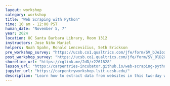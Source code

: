 ```yaml
---
layout: workshop
category: workshop
title: "Web Scraping with Python"
time: 10 am - 12:00 PST
human_date: "November 5, 7"
year: 2024
location: UC Santa Barbara Library, Room 1312
instructors: Jose Niño Muriel
helpers: Noah Spahn, Ronald Lencevičius, Seth Erickson
pre_workshop_survey: "https://ucsb.co1.qualtrics.com/jfe/form/SV_bJeIoxjp1A9Xx3M?slug=2024-11-05-ucsb-webscraping"
post_workshop_survey: "https://ucsb.co1.qualtrics.com/jfe/form/SV_0lD2XHnezknmSr4?slug=2024-11-05-ucsb-webscraping"
shoreline_url: "https://cglink.me/2dD/r2261828"
lesson_url: "https://carpentries-incubator.github.io/web-scraping-python/"
jupyter_url: "https://carpentryworkshop.lsit.ucsb.edu/"
description: "Learn how to extract data from websites in this two-day workshop on web scraping with Python. We’ll begin by reviewing the structure of websites in HTML and how to retrieve information using your browser, the Requests library, and Beautiful Soup. You’ll also learn about the differences between static and dynamic web pages, and how to scrape the latter with the Selenium library. <b>This workshop is designed for participants who already have a basic understanding of Python programming.</b>"
---
```

